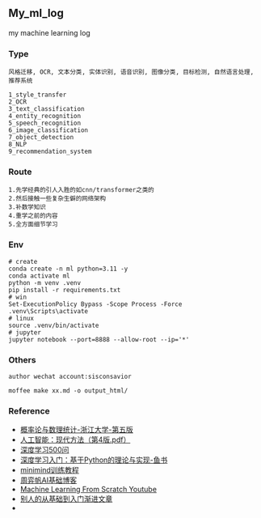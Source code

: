 ## My_ml_log

my machine learning log

### Type

```
风格迁移, OCR, 文本分类, 实体识别, 语音识别, 图像分类, 目标检测, 自然语言处理, 推荐系统

1_style_transfer
2_OCR
3_text_classification
4_entity_recognition
5_speech_recognition
6_image_classification
7_object_detection
8_NLP
9_recommendation_system
```

### Route

```text
1.先学经典的引人入胜的如cnn/transformer之类的
2.然后接触一些复杂生僻的网络架构
3.补数学知识
4.重学之前的内容
5.全方面细节学习
```

### Env

```shell
# create
conda create -n ml python=3.11 -y
conda activate ml
python -m venv .venv
pip install -r requirements.txt
# win
Set-ExecutionPolicy Bypass -Scope Process -Force
.venv\Scripts\activate
# linux
source .venv/bin/activate
# jupyter
jupyter notebook --port=8888 --allow-root --ip='*'
```

### Others

```text
author wechat account:sisconsavior

moffee make xx.md -o output_html/
```


### Reference

- [概率论与数理统计-浙江大学-第五版](buy-book-oneself)
- [人工智能：现代方法（第4版.pdf）](pdf-no-links)
- [深度学习500问](https://github.com/aceliuchanghong/DeepLearning-500-questions)
- [深度学习入门：基于Python的理论与实现-鱼书](z_using_files/paper/《深度学习入门：基于Python的理论与实现》高清中文版-鱼书.pdf)
- [minimind训练教程](https://github.com/aceliuchanghong/minimind/)
- [周弈帆AI基础博客](https://zhouyifan.net/archives/)
- [Machine Learning From Scratch Youtube](https://www.youtube.com/watch?v=p1hGz0w_OCo&list=PLFJCJMjAqfRLtPS5TOdrr8c3Gv6M1djmi)
- [别人的从基础到入门渐进文章](https://github.com/aceliuchanghong/others-AI-Articles)
- 